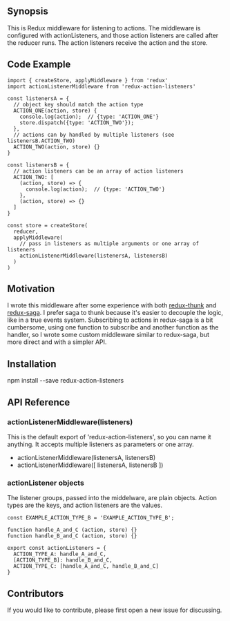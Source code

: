 ## Synopsis

This is Redux middleware for listening to actions.  The middleware is configured with actionListeners, and those action listeners are
called after the reducer runs.  The action listeners receive the action and the store.

## Code Example

```
import { createStore, applyMiddleware } from 'redux'
import actionListenerMiddleware from 'redux-action-listeners'

const listenersA = {
  // object key should match the action type
  ACTION_ONE(action, store) {
    console.log(action);  // {type: 'ACTION_ONE'}
    store.dispatch({type: 'ACTION_TWO'});
  },
  // actions can by handled by multiple listeners (see listenersB.ACTION_TWO)
  ACTION_TWO(action, store) {}
}

const listenersB = {
  // action listeners can be an array of action listeners
  ACTION_TWO: [
    (action, store) => {
      console.log(action);  // {type: 'ACTION_TWO'}
    },
    (action, store) => {}
  ]
}

const store = createStore(
  reducer,
  applyMiddleware(
    // pass in listeners as multiple arguments or one array of listeners
    actionListenerMiddleware(listenersA, listenersB)
  )
)
```

## Motivation

I wrote this middleware after some experience with both [redux-thunk](https://github.com/gaearon/redux-thunk) and [redux-saga](https://github.com/yelouafi/redux-saga).  I prefer saga to thunk because it's easier to decouple the logic, like
in a true events system.  Subscribing to actions in redux-saga is a bit cumbersome, using one function to subscribe and another function as the handler, so I wrote some custom middleware similar to redux-saga, but more direct and with a simpler API.

## Installation

npm install --save redux-action-listeners

## API Reference

### actionListenerMiddleware(listeners)
This is the default export of 'redux-action-listeners', so you can name it anything.
It accepts multiple listeners as parameters or one array.
  * actionListenerMiddleware(listenersA, listenersB)
  * actionListenerMiddleware([ listenersA, listenersB ])

### actionListener objects
The listener groups, passed into the middelware, are plain objects.  Action types are
the keys, and action listeners are the values.

```
const EXAMPLE_ACTION_TYPE_B = 'EXAMPLE_ACTION_TYPE_B';

function handle_A_and_C (action, store) {}
function handle_B_and_C (action, store) {}

export const actionListeners = {
  ACTION_TYPE_A: handle_A_and_C,
  [ACTION_TYPE_B]: handle_B_and_C,
  ACTION_TYPE_C: [handle_A_and_C, handle_B_and_C]
}
```


## Contributors

If you would like to contribute, please first open a new issue for discussing.
